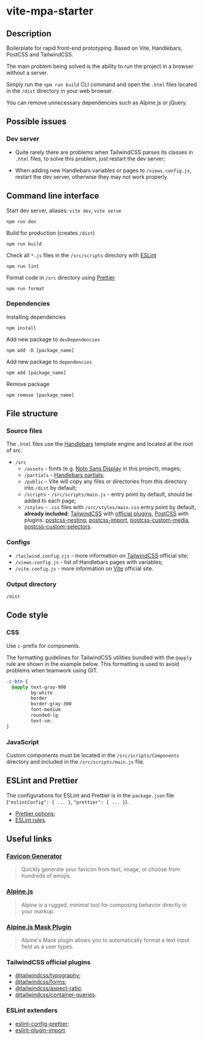 # vite-mpa-starter

## Description

Boilerplate for rapid front-end prototyping. Based on Vite, Handlebars, PostCSS and TailwindCSS.

The main problem being solved is the ability to run the project in a browser without a server.

Simply run the `npm run build` CLI command and open the `.html` files located in the `/dist` directory in your web browser.

You can remove unnecessary dependencies such as Alpine.js or jQuery.

## Possible issues

### Dev server

- Quite rarely there are problems when TailwindCSS parses its classes in `.html` files, to solve this problem, just restart the dev server;

- When adding new Handlebars variables or pages to `/views.config.js`, restart the dev server, otherwise they may not work properly.

## Command line interface

Start dev server, aliases: `vite dev`, `vite serve`

```
npm run dev
```

Build for production (creates `/dist`)

```
npm run build
```

Check all `*.js` files in the `/src/scripts` directory with [ESLint](https://eslint.org)

```
npm run lint
```

Format code in `/src` directory using [Prettier](https://prettier.io)

```
npm run format
```

### Dependencies

Installing dependencies

```
npm install
```

Add new package to `devDependencies`

```
npm add -D [package_name]
```

Add new package to `dependencies`

```
npm add [package_name]
```

Remove package

```
npm remove [package_name]
```

## File structure

### Source files

The `.html` files use the [Handlebars](https://handlebarsjs.com) template engine and located at the root of src.

- `/src`
  - `/assets` - fonts (e.g. [Noto Sans Display](https://fonts.google.com/noto/specimen/Noto+Sans+Display) in this project), images;
  - `/partials` - [Handlebars partials](https://handlebarsjs.com/guide/partials.html);
  - `/public` - Vite will copy any files or directories from this directory into `/dist` by default;
  - `/scripts` - `/src/scripts/main.js` - entry point by default, should be added to each page;
  - `/styles` - `.css` files with `/src/styles/main.css` entry point by default, **already included**: [TailwindCSS](https://tailwindcss.com/docs/configuration) with [official plugins](#tailwindcss-official-plugins), [PostCSS](https://postcss.org/) with plugins: [postcss-nesting](https://www.npmjs.com/package/postcss-nesting), [postcss-import](https://www.npmjs.com/package/postcss-import), [postcss-custom-media](https://www.npmjs.com/package/postcss-custom-media), [postcss-custom-selectors](https://www.npmjs.com/package/postcss-custom-selectors).

### Configs

- `/tailwind.config.cjs` - more information on [TailwindCSS](https://tailwindcss.com/docs/configuration) official site;
- `/views.config.js` - list of Handlebars pages with variables;
- `/vite.config.js` - more information on [Vite](https://vitejs.dev/config) official site.

### Output directory

`/dist`

## Code style

### CSS

Use `c-`prefix for сomponents.

The formatting guidelines for TailwindCSS utilities bundled with the `@apply` rule are shown in the example below. This formatting is used to avoid problems when teamwork using GIT.

```css
.c-btn {
  @apply text-gray-900
         bg-white
         border
         border-gray-300
         font-medium
         rounded-lg
         text-sm;
}
```

### JavaScript

Custom components must be located in the `/src/scripts/Components` directory and included in the `/src/scripts/main.js` file.

## ESLint and Prettier

The configurations for ESLint and Prettier is in the `package.json` file (`"eslintConfig": { ... }`, `"prettier": { ... }`).

- [Prettier options](https://prettier.io/docs/en/options.html);
- [ESLint rules](https://eslint.org/docs/latest/rules).

## Useful links

### [Favicon Generator](https://favicon.io)

> Quickly generate your favicon from text, image, or choose from hundreds of emojis.

### [Alpine.js](https://alpinejs.dev/start-here)

> Alpine is a rugged, minimal tool for composing behavior directly in your markup.

### [Alpine.js Mask Plugin](https://alpinejs.dev/plugins/mask)

> Alpine's Mask plugin allows you to automatically format a text input field as a user types.

### TailwindCSS official plugins

- [@tailwindcss/typography](https://tailwindcss.com/docs/typography-plugin);
- [@tailwindcss/forms](https://github.com/tailwindlabs/tailwindcss-forms);
- [@tailwindcss/aspect-ratio](https://github.com/tailwindlabs/tailwindcss-aspect-ratio);
- [@tailwindcss/container-queries](https://github.com/tailwindlabs/tailwindcss-container-queries).

### ESLint extenders

- [eslint-config-prettier](https://github.com/prettier/eslint-config-prettier);
- [eslint-plugin-import](https://github.com/import-js/eslint-plugin-import).
